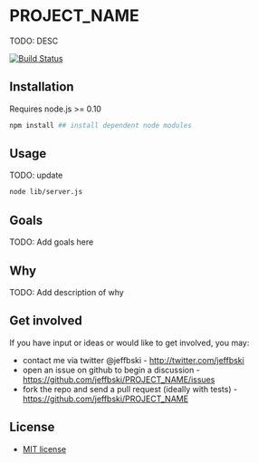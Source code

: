# PROJECT_NAME

TODO: DESC

[![Build Status](https://secure.travis-ci.org/jeffbski/PROJECT_NAME.png?branch=master)](http://travis-ci.org/jeffbski/PROJECT_NAME)

## Installation

Requires node.js >= 0.10

```bash
npm install ## install dependent node modules
```

## Usage

TODO: update

```bash
node lib/server.js
```

## Goals

TODO: Add goals here

## Why

TODO: Add description of why

## Get involved

If you have input or ideas or would like to get involved, you may:

 - contact me via twitter @jeffbski  - <http://twitter.com/jeffbski>
 - open an issue on github to begin a discussion - <https://github.com/jeffbski/PROJECT_NAME/issues>
 - fork the repo and send a pull request (ideally with tests) - <https://github.com/jeffbski/PROJECT_NAME>

## License

 - [MIT license](http://github.com/jeffbski/PROJECT_NAME/raw/master/LICENSE)
